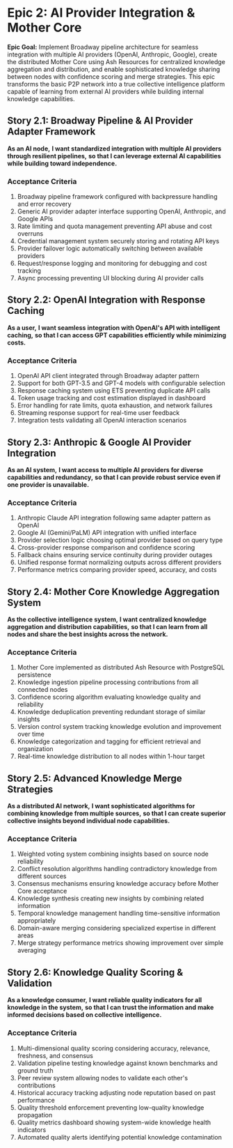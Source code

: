 # Epic 2: AI Provider Integration & Mother Core

**Epic Goal:** Implement Broadway pipeline architecture for seamless integration with multiple AI providers (OpenAI, Anthropic, Google), create the distributed Mother Core using Ash Resources for centralized knowledge aggregation and distribution, and enable sophisticated knowledge sharing between nodes with confidence scoring and merge strategies. This epic transforms the basic P2P network into a true collective intelligence platform capable of learning from external AI providers while building internal knowledge capabilities.

## Story 2.1: Broadway Pipeline & AI Provider Adapter Framework
**As an AI node,**
**I want standardized integration with multiple AI providers through resilient pipelines,**
**so that I can leverage external AI capabilities while building toward independence.**

### Acceptance Criteria
1. Broadway pipeline framework configured with backpressure handling and error recovery
2. Generic AI provider adapter interface supporting OpenAI, Anthropic, and Google APIs
3. Rate limiting and quota management preventing API abuse and cost overruns
4. Credential management system securely storing and rotating API keys
5. Provider failover logic automatically switching between available providers
6. Request/response logging and monitoring for debugging and cost tracking
7. Async processing preventing UI blocking during AI provider calls

## Story 2.2: OpenAI Integration with Response Caching
**As a user,**
**I want seamless integration with OpenAI's API with intelligent caching,**
**so that I can access GPT capabilities efficiently while minimizing costs.**

### Acceptance Criteria
1. OpenAI API client integrated through Broadway adapter pattern
2. Support for both GPT-3.5 and GPT-4 models with configurable selection
3. Response caching system using ETS preventing duplicate API calls
4. Token usage tracking and cost estimation displayed in dashboard
5. Error handling for rate limits, quota exhaustion, and network failures
6. Streaming response support for real-time user feedback
7. Integration tests validating all OpenAI interaction scenarios

## Story 2.3: Anthropic & Google AI Provider Integration
**As an AI system,**
**I want access to multiple AI providers for diverse capabilities and redundancy,**
**so that I can provide robust service even if one provider is unavailable.**

### Acceptance Criteria
1. Anthropic Claude API integration following same adapter pattern as OpenAI
2. Google AI (Gemini/PaLM) API integration with unified interface
3. Provider selection logic choosing optimal provider based on query type
4. Cross-provider response comparison and confidence scoring
5. Fallback chains ensuring service continuity during provider outages
6. Unified response format normalizing outputs across different providers
7. Performance metrics comparing provider speed, accuracy, and costs

## Story 2.4: Mother Core Knowledge Aggregation System
**As the collective intelligence system,**
**I want centralized knowledge aggregation and distribution capabilities,**
**so that I can learn from all nodes and share the best insights across the network.**

### Acceptance Criteria
1. Mother Core implemented as distributed Ash Resource with PostgreSQL persistence
2. Knowledge ingestion pipeline processing contributions from all connected nodes
3. Confidence scoring algorithm evaluating knowledge quality and reliability
4. Knowledge deduplication preventing redundant storage of similar insights
5. Version control system tracking knowledge evolution and improvement over time
6. Knowledge categorization and tagging for efficient retrieval and organization
7. Real-time knowledge distribution to all nodes within 1-hour target

## Story 2.5: Advanced Knowledge Merge Strategies
**As a distributed AI network,**
**I want sophisticated algorithms for combining knowledge from multiple sources,**
**so that I can create superior collective insights beyond individual node capabilities.**

### Acceptance Criteria
1. Weighted voting system combining insights based on source node reliability
2. Conflict resolution algorithms handling contradictory knowledge from different sources
3. Consensus mechanisms ensuring knowledge accuracy before Mother Core acceptance
4. Knowledge synthesis creating new insights by combining related information
5. Temporal knowledge management handling time-sensitive information appropriately
6. Domain-aware merging considering specialized expertise in different areas
7. Merge strategy performance metrics showing improvement over simple averaging

## Story 2.6: Knowledge Quality Scoring & Validation
**As a knowledge consumer,**
**I want reliable quality indicators for all knowledge in the system,**
**so that I can trust the information and make informed decisions based on collective intelligence.**

### Acceptance Criteria
1. Multi-dimensional quality scoring considering accuracy, relevance, freshness, and consensus
2. Validation pipeline testing knowledge against known benchmarks and ground truth
3. Peer review system allowing nodes to validate each other's contributions
4. Historical accuracy tracking adjusting node reputation based on past performance
5. Quality threshold enforcement preventing low-quality knowledge propagation
6. Quality metrics dashboard showing system-wide knowledge health indicators
7. Automated quality alerts identifying potential knowledge contamination
